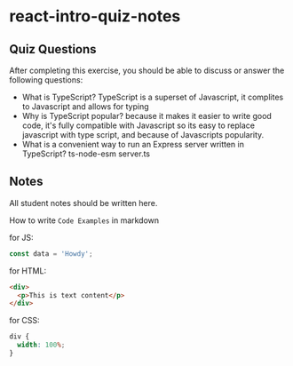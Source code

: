 # react-intro-quiz-notes

## Quiz Questions

After completing this exercise, you should be able to discuss or answer the following questions:

- What is TypeScript?
  TypeScript is a superset of Javascript, it complites to Javascript and allows for typing
- Why is TypeScript popular?
  because it makes it easier to write good code, it's fully compatible with Javascript so its easy to replace javascript with type script, and because of Javascripts popularity.
- What is a convenient way to run an Express server written in TypeScript?
  ts-node-esm server.ts

## Notes

All student notes should be written here.

How to write `Code Examples` in markdown

for JS:

```javascript
const data = 'Howdy';
```

for HTML:

```html
<div>
  <p>This is text content</p>
</div>
```

for CSS:

```css
div {
  width: 100%;
}
```
